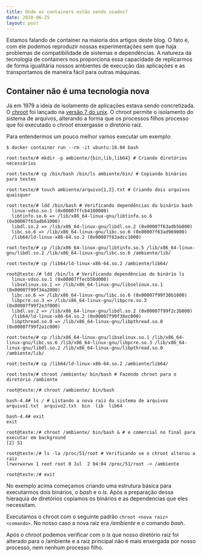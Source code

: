 ```yaml
---
title: Onde os containers estão sendo usados?
date: 2020-06-25
layout: post
---
```


Estamos falando de container na maioria dos artigos deste blog. O fato é, com ele podemos reproduzir nossas experimentações sem que haja problemas de compatibilidade de sistemas e dependências. A natureza da tecnologia de containers nos proporciona essa capacidade de replicarmos de forma igualitária nossos ambientes de execução das aplicações e as transportamos de maneira fácil para outras máquinas.

## Container não é uma tecnologia nova

Já em 1979 a ideia de isolamento de aplicações estava sendo concretizada. O [chroot]() foi lançado na [versão 7 do unix](). O chroot permite o isolamento do sistema de arquivos, alterando a forma que os processos filhos processo que foi executado o chroot enxergasse o diretório raiz.

Para entendermos um pouco melhor vamos executar um exemplo:

```console
$ docker container run --rm -it ubuntu:18.04 bash

root:teste/# mkdir -p ambiente/{bin,lib,lib64} # Criando diretórios necessários

root:teste/# cp /bin/bash /bin/ls ambiente/bin/ # Copiando binários para testes

root:teste/# touch ambiente/arquivo{1,2}.txt # Criando dois arquivos quaisquer

root:teste/# ldd /bin/bash # Verificando dependências do binário bash
  linux-vdso.so.1 (0x00007ffcb4100000)
  libtinfo.so.6 => /lib/x86_64-linux-gnu/libtinfo.so.6 (0x00007f63adb61000)
  libdl.so.2 => /lib/x86_64-linux-gnu/libdl.so.2 (0x00007f63adb5b000)
  libc.so.6 => /lib/x86_64-linux-gnu/libc.so.6 (0x00007f63ad969000)
  /lib64/ld-linux-x86-64.so.2 (0x00007f63adcc1000)

root:teste/# cp /lib/x86_64-linux-gnu/libtinfo.so.5 /lib/x86_64-linux-gnu/libdl.so.2 /lib/x86_64-linux-gnu/libc.so.6 /ambiente/lib/

root:teste/# cp /lib64/ld-linux-x86-64.so.2 /ambiente/lib64/

root@teste:/# ldd /bin/ls # Verificando dependências do binário ls
  linux-vdso.so.1 (0x00007ffecb50d000)
  libselinux.so.1 => /lib/x86_64-linux-gnu/libselinux.so.1 (0x00007f99f34a2000)
  libc.so.6 => /lib/x86_64-linux-gnu/libc.so.6 (0x00007f99f30b1000)
  libpcre.so.3 => /lib/x86_64-linux-gnu/libpcre.so.3 (0x00007f99f2e3f000)
  libdl.so.2 => /lib/x86_64-linux-gnu/libdl.so.2 (0x00007f99f2c3b000)
  /lib64/ld-linux-x86-64.so.2 (0x00007f99f38ec000)
  libpthread.so.0 => /lib/x86_64-linux-gnu/libpthread.so.0 (0x00007f99f2a1c000)

root:teste/# cp /lib/x86_64-linux-gnu/libselinux.so.1 /lib/x86_64-linux-gnu/libc.so.6 /lib/x86_64-linux-gnu/libpcre.so.3 /lib/x86_64-linux-gnu/libdl.so.2 /lib/x86_64-linux-gnu/libpthread.so.0 /ambiente/lib/

root:teste/# cp /lib64/ld-linux-x86-64.so.2 /ambiente/lib64/

root:teste/# chroot /ambiente/ bin/bash # Fazendo chroot para o diretório /ambiente

root@teste:/# chroot /ambiente/ bin/bash

bash-4.4# ls / # Listando a nova raiz do sistema de arquivos
arquivo1.txt  arquivo2.txt  bin  lib  lib64

bash-4.4# exit
exit

root@teste:/# chroot /ambiente/ bin/bash & # e comercial no final para executar em background
[2] 51

root@teste:/# ls -la /proc/51/root # Verificando se o chroot alterou a raiz
lrwxrwxrwx 1 root root 0 Jul  2 04:04 /proc/51/root -> /ambiente

root@teste:/# exit
```

No exemplo acima começamos criando uma estrutura básica para executarmos dois binários, o *bash* e o *ls*. Após a preparação dessa hieraquia de diretórios copiamos os binários e as dependencias que eles necessitam.

Executamos o chroot com o seguinte padrão ```chroot <nova raiz> <comando>```. No nosso caso a nova raiz era */ambiente* e o comando *bash*.

Após o chroot podemos verificar com o *ls* que nosso diretório raiz foi alterado para o /ambiente e a raiz principal não é mais enxergada por nosso processo, nem nenhum processo filho.

